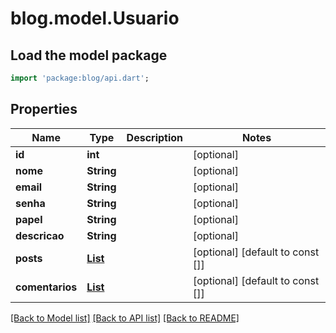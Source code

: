 # blog.model.Usuario

## Load the model package
```dart
import 'package:blog/api.dart';
```

## Properties
Name | Type | Description | Notes
------------ | ------------- | ------------- | -------------
**id** | **int** |  | [optional] 
**nome** | **String** |  | [optional] 
**email** | **String** |  | [optional] 
**senha** | **String** |  | [optional] 
**papel** | **String** |  | [optional] 
**descricao** | **String** |  | [optional] 
**posts** | [**List<Post>**](Post.md) |  | [optional] [default to const []]
**comentarios** | [**List<Comment>**](Comment.md) |  | [optional] [default to const []]

[[Back to Model list]](../README.md#documentation-for-models) [[Back to API list]](../README.md#documentation-for-api-endpoints) [[Back to README]](../README.md)


